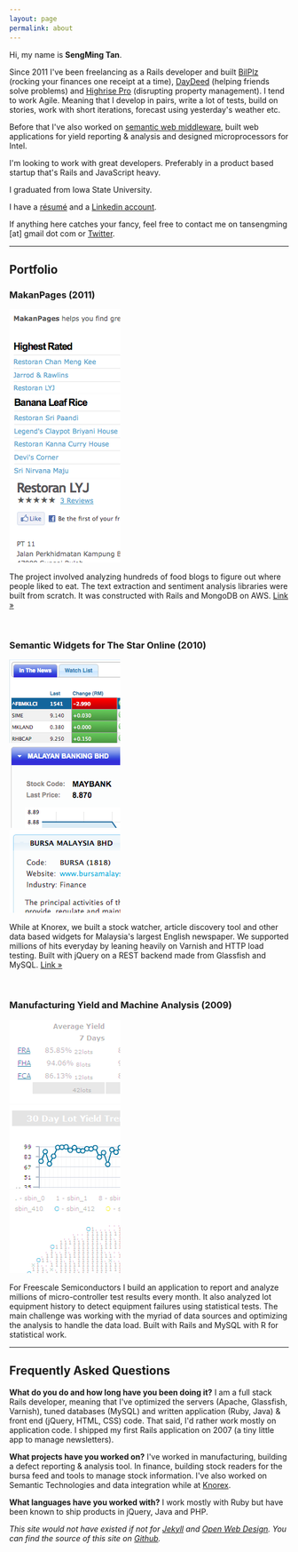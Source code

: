 ```yaml
---
layout: page
permalink: about
---
```


Hi, my name is **SengMing Tan**.

Since 2011 I've been freelancing as a Rails developer and built [BilPlz](http://bilplz.com) (rocking your finances one receipt at a time), [DayDeed](http://daydeed.com/) (helping friends solve problems) and [Highrise Pro](http://highrisepro.com/) (disrupting property management). I tend to work Agile. Meaning that I develop in pairs, write a lot of tests, build on stories, work with short iterations, forecast using yesterday's weather etc.

Before that I've also worked on [semantic web middleware](http://knorex.com), built web applications for yield reporting & analysis and designed microprocessors for Intel.

I'm looking to work with great developers. Preferably in a product based startup that's Rails and JavaScript heavy.

I graduated from Iowa State University.

I have a [r&eacute;sum&eacute;][resume] and a [Linkedin account][linkedin].

If anything here catches your fancy, feel free to contact me on tansengming \[at\] gmail dot com or [Twitter][twitter].

---

## Portfolio

<h3>MakanPages (2011)</h3>
<div class='photos lightbox'>
  <div class="first_photo photo">
    <a href="/images/makanpages-index.png" title="Landing page for MakanPages.com">
      <img src="/images/makanpages-index-thumb.png" alt="makan pages index" style='width: 200px; height: 150px' />
    </a>
  </div>
  <div class="photo">
    <a href="/images/makanpages-food.png" title="Food Index for MakanPages.com">
      <img src="/images/makanpages-food-thumb.png" alt="makan pages index" style='width: 200px; height: 150px' />
    </a>
  </div>
  <div class="photo">
    <a href="/images/makanpages-place.png" title="Eating Place Details on MakanPages.com">
      <img src="/images/makanpages-place-thumb.png" alt="makan pages index" style='width: 200px; height: 150px' />
    </a>
  </div>
</div>
<div class='clear'>
</div>

The project involved analyzing hundreds of food blogs to figure out where people liked to eat. The text extraction and sentiment analysis libraries were built from scratch. It was constructed with Rails and MongoDB on AWS.
[Link &raquo;](http://makanpages.com/)

<br />

<h3>Semantic Widgets for The Star Online (2010)</h3>
<div class='photos lightbox'>
  <div class="first_photo photo">
    <a href="/images/bizstar-main.png" title="The Star Business Main Page">
      <img src="/images/bizstar-main-thumb.png" alt="makan pages index" style='width: 200px; height: 150px' />
    </a>
  </div>
  <div class="photo">
    <a href="/images/bizstar-article.png" title="The Star Business Article page">
      <img src="/images/bizstar-article-thumb.png" alt="makan pages index" style='width: 200px; height: 150px' />
    </a>
  </div>
  <div class="photo">
    <a href="/images/bizstar-marketwatch.png" title="The Star Business Marketwatch page">
      <img src="/images/bizstar-marketwatch-thumb.png" alt="makan pages index" style='width: 200px; height: 150px' />
    </a>
  </div>
</div>
<div class='clear'>
</div>

While at Knorex, we built a stock watcher, article discovery tool and other data based widgets for Malaysia's largest English newspaper. We supported millions of hits everyday by leaning heavily on Varnish and HTTP load testing. Built with jQuery on a REST backend made from Glassfish and MySQL.
[Link &raquo;](http://biz.thestar.com.my/)

<br />

<h3>Manufacturing Yield and Machine Analysis (2009)</h3>

<div class='photos lightbox'>
  <div class="first_photo photo">
    <a href="/images/versailles-summary.png" title="Yield summary for different products">
      <img src="/images/versailles-summary-thumb.png" alt="makan pages index" style='width: 200px; height: 150px' />
    </a>
  </div>
  <div class="photo">
    <a href="/images/versailles-overview.png" title="Yield Overview sorted by time and lots">
      <img src="/images/versailles-overview-thumb.png" alt="makan pages index" style='width: 200px; height: 150px' />
    </a>
  </div>
  <div class="photo">
    <a href="/images/versailles-wafer.png" title="Yield summary lumped as wafers">
      <img src="/images/versailles-wafer-thumb.png" alt="makan pages index" style='width: 200px; height: 150px' />
    </a>
  </div>
</div>
<div class='clear'>
</div>

For Freescale Semiconductors I build an application to report and analyze millions of micro-controller test results every month. It also analyzed lot equipment history to detect equipment failures using statistical tests. The main challenge was working with the myriad of data sources and optimizing the analysis to handle the data load. Built with Rails and MySQL with R for statistical work.

---

## Frequently Asked Questions

**What do you do and how long have you been doing it?**
I am a full stack Rails developer, meaning that I've optimized the servers (Apache, Glassfish, Varnish), tuned databases (MySQL) and written application (Ruby, Java) & front end (jQuery, HTML, CSS) code. That said, I'd rather work mostly on application code. I shipped my first Rails application on 2007 (a tiny little app to manage newsletters).

**What projects have you worked on?**
I've worked in manufacturing, building a defect reporting & analysis tool. In finance, building stock readers for the bursa feed and tools to manage stock information. I've also worked on Semantic Technologies and data integration while at [Knorex][knorex].

**What languages have you worked with?**
I work mostly with Ruby but have been known to ship products in jQuery, Java and PHP.

_This site would not have existed if not for [Jekyll][jekyll] and [Open Web Design][owd]. You can find the source of this site on [Github][source]._

[twitter]: http://twitter.com/sengming
[jekyll]: http://wiki.github.com/mojombo/jekyll/
[owd]: http://www.openwebdesign.org
[source]: http://github.com/tansengming/tansengming.github.com
[resume]: /resume/
[linkedin]: http://my.linkedin.com/in/tansengming
[knorex]: http://knorex.com